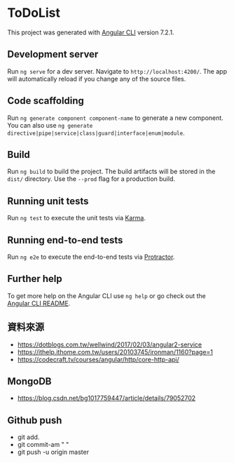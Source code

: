 # ToDoList

This project was generated with [Angular CLI](https://github.com/angular/angular-cli) version 7.2.1.

## Development server

Run `ng serve` for a dev server. Navigate to `http://localhost:4200/`. The app will automatically reload if you change any of the source files.

## Code scaffolding

Run `ng generate component component-name` to generate a new component. You can also use `ng generate directive|pipe|service|class|guard|interface|enum|module`.

## Build

Run `ng build` to build the project. The build artifacts will be stored in the `dist/` directory. Use the `--prod` flag for a production build.

## Running unit tests

Run `ng test` to execute the unit tests via [Karma](https://karma-runner.github.io).

## Running end-to-end tests

Run `ng e2e` to execute the end-to-end tests via [Protractor](http://www.protractortest.org/).

## Further help

To get more help on the Angular CLI use `ng help` or go check out the [Angular CLI README](https://github.com/angular/angular-cli/blob/master/README.md).


## 資料來源
 - https://dotblogs.com.tw/wellwind/2017/02/03/angular2-service
 - https://ithelp.ithome.com.tw/users/20103745/ironman/1160?page=1
- https://codecraft.tv/courses/angular/http/core-http-api/

## MongoDB
- https://blog.csdn.net/bg1017759447/article/details/79052702

## Github push
- git add.
- git commit-am "  "
- git push -u origin master
